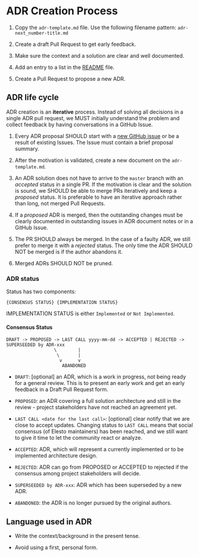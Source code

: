 # ADR Creation Process

1. Copy the `adr-template.md` file. Use the following filename pattern: `adr-next_number-title.md`

2. Create a draft Pull Request to get early feedback.

3. Make sure the context and a solution are clear and well documented.

4. Add an entry to a list in the [README](./README.md) file.

5. Create a Pull Request to propose a new ADR.

## ADR life cycle

ADR creation is an **iterative** process. Instead of solving all decisions in a single ADR pull request, we MUST initially understand the problem and collect feedback by having conversations in a GitHub Issue.

1. Every ADR proposal SHOULD start with a [new GitHub issue](https://github.com/tendermint/starport/issues/new/choose) or be a result of existing Issues. The Issue must contain a brief proposal summary.

2. After the motivation is validated, create a new document on the `adr-template.md`.

3. An ADR solution does not have to arrive to the `master` branch with an _accepted_ status in a single PR. If the motivation is clear and the solution is sound, we SHOULD be able to merge PRs iteratively and keep a _proposed_ status. It is preferable to have an iterative approach rather than long, not merged Pull Requests.

4. If a _proposed_ ADR is merged, then the outstanding changes must be clearly documented in outstanding issues in ADR document notes or in a GitHub Issue.

5. The PR SHOULD always be merged. In the case of a faulty ADR, we still prefer to merge it with a _rejected_ status. The only time the ADR SHOULD NOT be merged is if the author abandons it.

6. Merged ADRs SHOULD NOT be pruned.

### ADR status

Status has two components:

```
{CONSENSUS STATUS} {IMPLEMENTATION STATUS}
```

IMPLEMENTATION STATUS is either `Implemented` or `Not Implemented`.

#### Consensus Status

```
DRAFT -> PROPOSED -> LAST CALL yyyy-mm-dd -> ACCEPTED | REJECTED -> SUPERSEEDED by ADR-xxx
                  \        |
                   \       |
                    v      v
                     ABANDONED
```

+ `DRAFT`: [optional] an ADR, which is a work in progress, not being ready for a general review. This is to present an early work and get an early feedback in a Draft Pull Request form.

+ `PROPOSED`: an ADR covering a full solution architecture and still in the review - project stakeholders have not reached an agreement yet.

+ `LAST CALL <date for the last call>`: [optional] clear notify that we are close to accept updates. Changing status to `LAST CALL` means that social consensus (of Elesto maintainers) has been reached, and we still want to give it time to let the community react or analyze.

+ `ACCEPTED`: ADR, which will represent a currently implemented or to be implemented architecture design.

+ `REJECTED`: ADR can go from PROPOSED or ACCEPTED to rejected if the consensus among project stakeholders will decide.

+ `SUPERSEEDED by ADR-xxx`: ADR which has been superseded by a new ADR.

+ `ABANDONED`: the ADR is no longer pursued by the original authors.

## Language used in ADR

+ Write the context/background in the present tense.

+ Avoid using a first, personal form.
